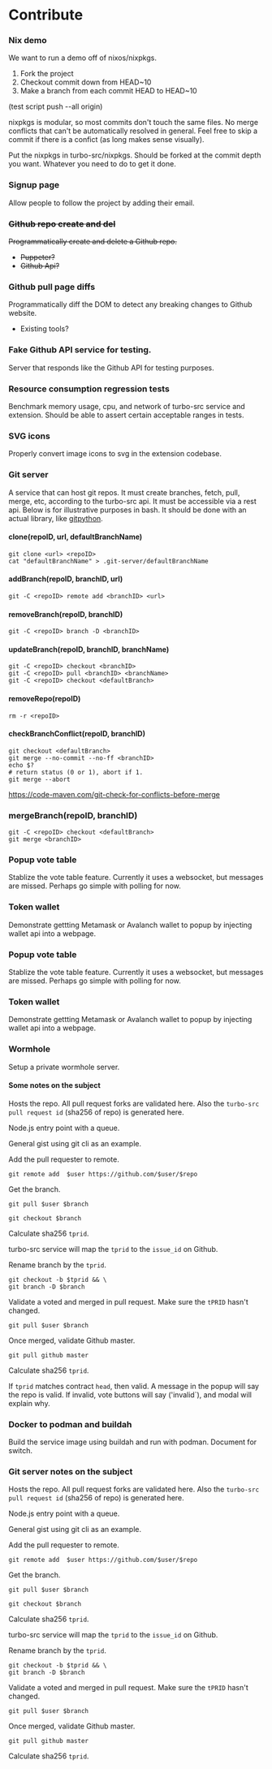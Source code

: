 # Contribute

### Nix demo

We want to run a demo off of nixos/nixpkgs.

1. Fork the project
2. Checkout commit down from HEAD~10
3. Make a branch from each commit HEAD to HEAD~10

(test script push --all origin)

nixpkgs is modular, so most commits don't touch the same files. No merge conflicts that can't be automatically resolved in general. Feel free to skip a commit if there is a confict (as long makes sense visually).

Put the nixpkgs in turbo-src/nixpkgs. Should be forked at the commit depth you want. Whatever you need to do to get it done.

### Signup page

Allow people to follow the project by adding their email.

### ~~Github repo create and del~~

~~Programmatically create and delete a Github repo.~~

* ~~Puppeter?~~
* ~~Github Api?~~

### Github pull page diffs

Programmatically diff the DOM to detect any breaking changes to Github website.

* Existing tools?

### Fake Github API service for testing.

Server that responds like the Github API for testing purposes.

### Resource consumption regression tests

Benchmark memory usage, cpu, and network of turbo-src service and extension. Should be able to assert certain acceptable ranges in tests.

### SVG icons

Properly convert image icons to svg in the extension codebase.

### Git server

A service that can host git repos. It must create branches, fetch, pull, merge, etc, according to the turbo-src api. It must be accessible via a rest api. Below is for illustrative purposes in bash. It should be done with an actual library, like [gitpython](https://gitpython.readthedocs.io/en/stable/tutorial.html).

#### clone(repoID, url, defaultBranchName)

```
git clone <url> <repoID>
cat "defaultBranchName" > .git-server/defaultBranchName
```

#### addBranch(repoID, branchID, url)

```
git -C <repoID> remote add <branchID> <url>
```

#### removeBranch(repoID, branchID)

```
git -C <repoID> branch -D <branchID>
```

#### updateBranch(repoID, branchID, branchName)

```
git -C <repoID> checkout <branchID>
git -C <repoID> pull <branchID> <branchName>
git -C <repoID> checkout <defaultBranch>
```

#### removeRepo(repoID)

```
rm -r <repoID>
```

#### checkBranchConflict(repoID, branchID)

```
git checkout <defaultBranch>
git merge --no-commit --no-ff <branchID>
echo $?
# return status (0 or 1), abort if 1.
git merge --abort
```

https://code-maven.com/git-check-for-conflicts-before-merge

### mergeBranch(repoID, branchID)

```
git -C <repoID> checkout <defaultBranch>
git merge <branchID>
```
### Popup vote table

Stablize the vote table feature. Currently it uses a websocket, but messages are missed. Perhaps go simple with polling for now.

### Token wallet

Demonstrate gettting Metamask or Avalanch wallet to popup by injecting wallet api into a webpage.

### Popup vote table

Stablize the vote table feature. Currently it uses a websocket, but messages are missed. Perhaps go simple with polling for now.

### Token wallet

Demonstrate gettting Metamask or Avalanch wallet to popup by injecting wallet api into a webpage.

### Wormhole

Setup a private wormhole server.

#### Some notes on the subject

Hosts the repo. All pull request forks are validated here. Also the `turbo-src pull request id` (sha256 of repo) is generated here.

Node.js entry point with a queue.

General gist using git cli as an example.

Add the pull requester to remote.

`git remote add  $user https://github.com/$user/$repo`

Get the branch.

`git pull $user $branch`

`git checkout $branch`

Calculate sha256 `tprid`.

turbo-src service will map the `tprid` to the `issue_id` on Github.

Rename branch by the `tprid`.

```
git checkout -b $tprid && \
git branch -D $branch
```

Validate a voted and merged in pull request. Make sure the `tPRID` hasn't changed.

```
git pull $user $branch
```
Once merged, validate Github master.

```
git pull github master
```
Calculate sha256 `tprid`.

If `tprid` matches contract `head`, then valid. A message in the popup will say the repo is valid. If invalid, vote buttons will say ('invalid`), and modal will explain why.

### Docker to podman and buildah

Build the service image using buildah and run with podman. Document for switch.

### Git server notes on the subject

Hosts the repo. All pull request forks are validated here. Also the `turbo-src pull request id` (sha256 of repo) is generated here.

Node.js entry point with a queue.

General gist using git cli as an example.

Add the pull requester to remote.

`git remote add  $user https://github.com/$user/$repo`

Get the branch.

`git pull $user $branch`

`git checkout $branch`

Calculate sha256 `tprid`.

turbo-src service will map the `tprid` to the `issue_id` on Github.

Rename branch by the `tprid`.

```
git checkout -b $tprid && \
git branch -D $branch
```

Validate a voted and merged in pull request. Make sure the `tPRID` hasn't changed.

```
git pull $user $branch
```
Once merged, validate Github master.
```
git pull github master
```
Calculate sha256 `tprid`.
